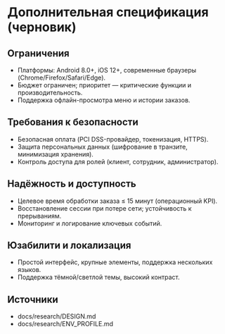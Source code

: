 # Дополнительная спецификация (черновик)

## Ограничения
- Платформы: Android 8.0+, iOS 12+, современные браузеры (Chrome/Firefox/Safari/Edge).
- Бюджет ограничен; приоритет — критические функции и производительность.
- Поддержка офлайн-просмотра меню и истории заказов.

## Требования к безопасности
- Безопасная оплата (PCI DSS-провайдер, токенизация, HTTPS).
- Защита персональных данных (шифрование в транзите, минимизация хранения).
- Контроль доступа для ролей (клиент, сотрудник, администратор).

## Надёжность и доступность
- Целевое время обработки заказа ≤ 15 минут (операционный KPI).
- Восстановление сессии при потере сети; устойчивость к прерываниям.
- Мониторинг и логирование ключевых событий.

## Юзабилити и локализация
- Простой интерфейс, крупные элементы, поддержка нескольких языков.
- Поддержка тёмной/светлой темы, высокий контраст.

## Источники
- docs/research/DESIGN.md
- docs/research/ENV_PROFILE.md
